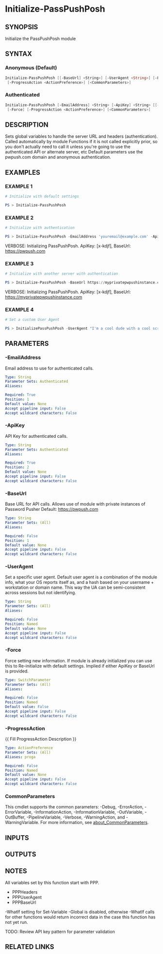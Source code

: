 # Initialize-PassPushPosh

## SYNOPSIS

Initialize the PassPushPosh module

## SYNTAX

### Anonymous (Default)

```powershell
Initialize-PassPushPosh [[-BaseUrl] <String>] [-UserAgent <String>] [-Force]
 [-ProgressAction <ActionPreference>] [<CommonParameters>]
```

### Authenticated

```powershell
Initialize-PassPushPosh [-EmailAddress] <String> [-ApiKey] <String> [[-BaseUrl] <String>] [-UserAgent <String>]
 [-Force] [-ProgressAction <ActionPreference>] [<CommonParameters>]
```

## DESCRIPTION

Sets global variables to handle the server URL and headers (authentication).
Called automatically by module Functions if it is not called explicitly prior, so you don't actually need
to call it unless you're going to use the authenticated API or alternate server, etc
Default parameters use the pwpush.com domain and anonymous authentication.

## EXAMPLES

### EXAMPLE 1

```powershell
# Initialize with default settings

PS > Initialize-PassPushPosh
```

### EXAMPLE 2

```powershell
# Initialize with authentication

PS > Initialize-PassPushPosh -EmailAddress 'youremail@example.com' -ApiKey '239jf0jsdflskdjf' -Verbose
```

VERBOSE: Initializing PassPushPosh.
ApiKey: \[x-kdjf\], BaseUrl: https://pwpush.com

### EXAMPLE 3

```powershell
# Initialize with another server with authentication

PS > Initialize-PassPushPosh -BaseUrl https://myprivatepwpushinstance.com -EmailAddress 'youremail@example.com' -ApiKey '239jf0jsdflskdjf' -Verbose
```

VERBOSE: Initializing PassPushPosh.
ApiKey: \[x-kdjf\], BaseUrl: https://myprivatepwpushinstance.com

### EXAMPLE 4

```powershell
# Set a custom User Agent

PS > InitializePassPushPosh -UserAgent "I'm a cool dude with a cool script."
```

## PARAMETERS

### -EmailAddress

Email address to use for authenticated calls.

```yaml
Type: String
Parameter Sets: Authenticated
Aliases:

Required: True
Position: 1
Default value: None
Accept pipeline input: False
Accept wildcard characters: False
```

### -ApiKey

API Key for authenticated calls.

```yaml
Type: String
Parameter Sets: Authenticated
Aliases:

Required: True
Position: 2
Default value: None
Accept pipeline input: False
Accept wildcard characters: False
```

### -BaseUrl

Base URL for API calls.
Allows use of module with private instances of Password Pusher
Default: https://pwpush.com

```yaml
Type: String
Parameter Sets: (All)
Aliases:

Required: False
Position: 1
Default value: None
Accept pipeline input: False
Accept wildcard characters: False
```

### -UserAgent

Set a specific user agent.
Default user agent is a combination of the
module info, what your OS reports itself as, and a hash based on
your username + workstation or domain name.
This way the UA can be
semi-consistent across sessions but not identifying.

```yaml
Type: String
Parameter Sets: (All)
Aliases:

Required: False
Position: Named
Default value: None
Accept pipeline input: False
Accept wildcard characters: False
```

### -Force

Force setting new information.
If module is already initialized you can use this to
Re-initialize with default settings.
Implied if either ApiKey or BaseUrl is provided.

```yaml
Type: SwitchParameter
Parameter Sets: (All)
Aliases:

Required: False
Position: Named
Default value: False
Accept pipeline input: False
Accept wildcard characters: False
```

### -ProgressAction

{{ Fill ProgressAction Description }}

```yaml
Type: ActionPreference
Parameter Sets: (All)
Aliases: proga

Required: False
Position: Named
Default value: None
Accept pipeline input: False
Accept wildcard characters: False
```

### CommonParameters

This cmdlet supports the common parameters: -Debug, -ErrorAction, -ErrorVariable, -InformationAction, -InformationVariable, -OutVariable, -OutBuffer, -PipelineVariable, -Verbose, -WarningAction, and -WarningVariable. For more information, see [about_CommonParameters](http://go.microsoft.com/fwlink/?LinkID=113216).

## INPUTS

## OUTPUTS

## NOTES

All variables set by this function start with PPP.
- PPPHeaders
- PPPUserAgent
- PPPBaseUrl

-WhatIf setting for Set-Variable -Global is disabled, otherwise -WhatIf
calls for other functions would return incorrect data in the case this
function has not yet run.

TODO: Review API key pattern for parameter validation

## RELATED LINKS

